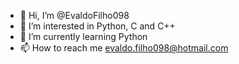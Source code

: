 - 👋 Hi, I’m @EvaldoFilho098
- 👀 I’m interested in  Python, C and  C++
- 🌱 I’m currently learning Python
- 📫 How to reach me evaldo.filho098@hotmail.com

<!---
EvaldoFilho098/EvaldoFilho098 is a ✨ special ✨ repository because its `README.md` (this file) appears on your GitHub profile.
You can click the Preview link to take a look at your changes.
--->
